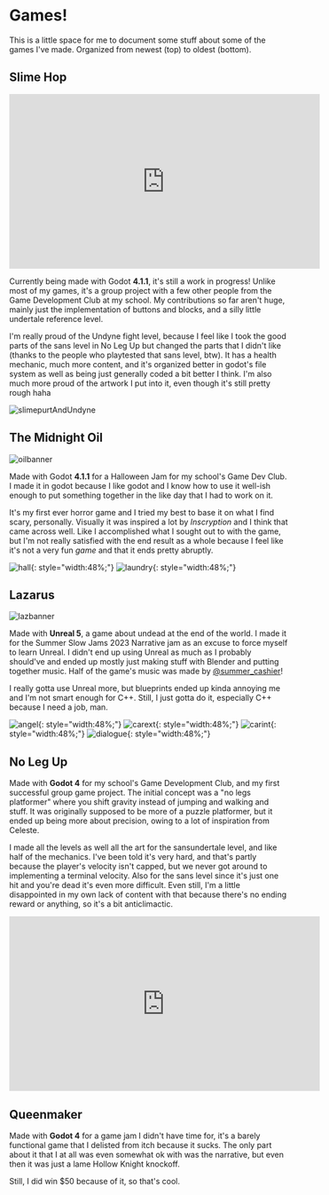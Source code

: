 # Games!
This is a little space for me to document some stuff about some of the games I've made. Organized from newest (top) to oldest (bottom).

## Slime Hop

<iframe width="560" height="315" src="https://www.youtube.com/embed/zMh9ywE4fVI?si=XsNISW1SYRJICtf7" title="YouTube video player" frameborder="0" allow="accelerometer; autoplay; clipboard-write; encrypted-media; gyroscope; picture-in-picture; web-share" allowfullscreen></iframe>

Currently being made with Godot **4.1.1**, it's still a work in progress! Unlike most of my games, it's a group project with a few other people from the Game Development Club at my school. My contributions so far aren't huge, mainly just the implementation of buttons and blocks, and a silly little undertale reference level.

I'm really proud of the Undyne fight level, because I feel like I took the good parts of the sans level in No Leg Up but changed the parts that I didn't like (thanks to the people who playtested that sans level, btw). It has a health mechanic, much more content, and it's organized better in godot's file system as well as being just generally coded a bit better I think. I'm also much more proud of the artwork I put into it, even though it's still pretty rough haha

![slimepurtAndUndyne](img/slimehop/SlimepurtAndUndyne.jpg)

## The Midnight Oil
![oilbanner](img/midnightoil/midnightoil.JPG)

Made with Godot **4.1.1** for a Halloween Jam for my school's Game Dev Club. I made it in godot because I like godot and I know how to use it well-ish enough to put something together in the like day that I had to work on it.

It's my first ever horror game and I tried my best to base it on what I find scary, personally. Visually it was inspired a lot by *Inscryption* and I think that came across well. Like I accomplished what I sought out to with the game, but I'm not really satisfied with the end result as a whole because I feel like it's not a very fun *game* and that it ends pretty abruptly.

![hall](img/midnightoil/hallway.jpg){: style="width:48%;"}
![laundry](img/midnightoil/laundry.jpg){: style="width:48%;"}

## Lazarus
![lazbanner](img/lazarus/LazarusBanner.png)

Made with **Unreal 5**, a game about undead at the end of the world. I made it for the Summer Slow Jams 2023 Narrative jam as an excuse to force myself to learn Unreal. I didn't end up using Unreal as much as I probably should've and ended up mostly just making stuff with Blender and putting together music. Half of the game's music was made by [@summer_cashier](https://twitter.com/summer_cashier)!

I really gotta use Unreal more, but blueprints ended up kinda annoying me and I'm not smart enough for C++. Still, I just gotta do it, especially C++ because I need a job, man.

![angel](img/lazarus/Angel.JPG){: style="width:48%;"}
![carext](img/lazarus/Car%20ext.JPG){: style="width:48%;"}
![carint](img/lazarus/Car%20int.JPG){: style="width:48%;"}
![dialogue](img/lazarus/Dialogue.JPG){: style="width:48%;"}

## No Leg Up
Made with **Godot 4** for my school's Game Development Club, and my first successful group game project. The initial concept was a "no legs platformer" where you shift gravity instead of jumping and walking and stuff. It was originally supposed to be more of a puzzle platformer, but it ended up being more about precision, owing to a lot of inspiration from Celeste. 

I made all the levels as well all the art for the sansundertale level, and like half of the mechanics. I've been told it's very hard, and that's partly because the player's velocity isn't capped, but we never got around to implementing a terminal velocity. Also for the sans level since it's just one hit and you're dead it's even more difficult. Even still, I'm a little disappointed in my own lack of content with that because there's no ending reward or anything, so it's a bit anticlimactic.

<iframe width="560" height="315" src="https://www.youtube.com/embed/uJvrjdpbtO0?si=29jeI6uWHHzhtDF-" title="YouTube video player" frameborder="0" allow="accelerometer; autoplay; clipboard-write; encrypted-media; gyroscope; picture-in-picture; web-share" allowfullscreen></iframe>

## Queenmaker
Made with **Godot 4** for a game jam I didn't have time for, it's a barely functional game that I delisted from itch because it sucks. The only part about it that I at all was even somewhat ok with was the narrative, but even then it was just a lame Hollow Knight knockoff.

Still, I did win $50 because of it, so that's cool.